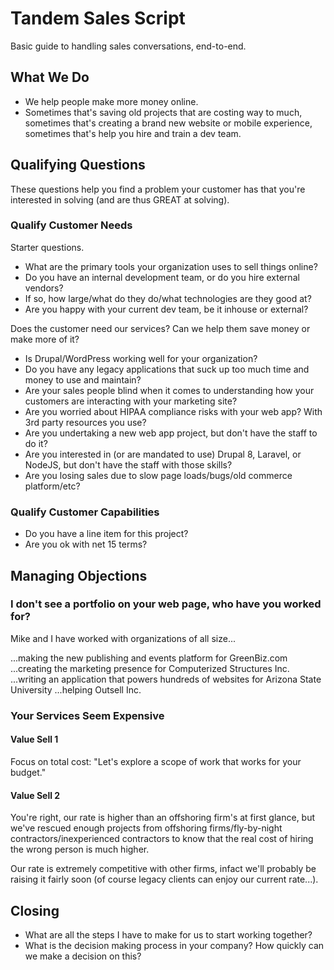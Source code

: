 Tandem Sales Script
===================

Basic guide to handling sales conversations, end-to-end.

What We Do
----------

* We help people make more money online.
* Sometimes that's saving old projects that are costing way to much, sometimes that's creating a brand new website or mobile experience, sometimes that's help you hire and train a dev team.

Qualifying Questions
--------------------

These questions help you find a problem your customer has that you're interested in solving (and are thus GREAT at solving).

### Qualify Customer Needs

Starter questions.

* What are the primary tools your organization uses to sell things online?
* Do you have an internal development team, or do you hire external vendors?
* If so, how large/what do they do/what technologies are they good at?
* Are you happy with your current dev team, be it inhouse or external?

Does the customer need our services? Can we help them save money or make more of it?

* Is Drupal/WordPress working well for your organization?
* Do you have any legacy applications that suck up too much time and money to use and maintain?
* Are your sales people blind when it comes to understanding how your customers are interacting with your marketing site?
* Are you worried about HIPAA compliance risks with your web app? With 3rd party resources you use?
* Are you undertaking a new web app project, but don't have the staff to do it?
* Are you interested in (or are mandated to use) Drupal 8, Laravel, or NodeJS, but don't have the staff with those skills?
* Are you losing sales due to slow page loads/bugs/old commerce platform/etc?

### Qualify Customer Capabilities

* Do you have a line item for this project?
* Are you ok with net 15 terms?

Managing Objections
-------------------

### I don't see a portfolio on your web page, who have you worked for?

Mike and I have worked with organizations of all size...

...making the new publishing and events platform for GreenBiz.com
...creating the marketing presence for Computerized Structures Inc.
...writing an application that powers hundreds of websites for Arizona State University
...helping Outsell Inc.

### Your Services Seem Expensive

#### Value Sell 1

Focus on total cost: "Let's explore a scope of work that works for your budget."

#### Value Sell 2

You're right, our rate is higher than an offshoring firm's at first glance, but we've rescued enough projects from offshoring firms/fly-by-night contractors/inexperienced contractors to know that the real cost of hiring the wrong person is much higher.

Our rate is extremely competitive with other firms, infact we'll probably be raising it fairly soon (of course legacy clients can enjoy our current rate...).

Closing
-------

* What are all the steps I have to make for us to start working together?
* What is the decision making process in your company? How quickly can we make a decision on this?

